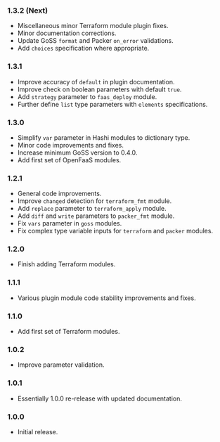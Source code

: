 ### 1.3.2 (Next)
- Miscellaneous minor Terraform module plugin fixes.
- Minor documentation corrections.
- Update GoSS `format` and Packer `on_error` validations.
- Add `choices` specification where appropriate.

### 1.3.1
- Improve accuracy of `default` in plugin documentation.
- Improve check on boolean parameters with default `true`.
- Add `strategy` parameter to `faas_deploy` module.
- Further define `list` type parameters with `elements` specifications.

### 1.3.0
- Simplify `var` parameter in Hashi modules to dictionary type.
- Minor code improvements and fixes.
- Increase minimum GoSS version to 0.4.0.
- Add first set of OpenFaaS modules.

### 1.2.1
- General code improvements.
- Improve `changed` detection for `terraform_fmt` module.
- Add `replace` parameter to `terraform_apply` module.
- Add `diff` and `write` parameters to `packer_fmt` module.
- Fix `vars` parameter in `goss` modules.
- Fix complex type variable inputs for `terraform` and `packer` modules.

### 1.2.0
- Finish adding Terraform modules.

### 1.1.1
- Various plugin module code stability improvements and fixes.

### 1.1.0
- Add first set of Terraform modules.

### 1.0.2
- Improve parameter validation.

### 1.0.1
- Essentially 1.0.0 re-release with updated documentation.

### 1.0.0
- Initial release.
